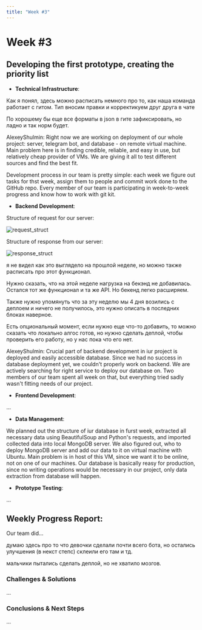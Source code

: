 ```yaml
---
title: "Week #3"
---
```


# **Week #3**

## **Developing the first prototype, creating the priority list**

- **Technical Infrastructure**:

Как я понял, здесь можно расписать немного про то, как наша команда работает с гитом.
Тип вносим правки и корректикуем друг друга в чате 

По хорошему бы еще все форматы в json в гите зафиксировать, но ладно и так норм будет.

AlexeyShulmin:
Right now we are working on deployment of our whole project: server, telegram bot, and database - on remote virtual machine. Main problem here is in finding credible, reliable, and easy in use, but relatively cheap provider of VMs. We are giving it all to test different sources and find the best fit.

Development process in our team is pretty simple: each week we figure out tasks for thst week, assign them to people and commit work done to the GitHub repo. Every member of our team is participating in week-to-week progress and know how to work with git kit.
- **Backend Development**:

Structure of request for our server:

![request_struct](/2024/FindRecipe/API_req.jpg)

Structure of response from our server:

![response_struct](/2024/FindRecipe/API_res.jpg)

я не видел как это выглядело на прошлой неделе, но можно также расписать про этот функционал.

Нужно сказать, что на этой неделе нагрузка на бекэнд не добавилась. Остался тот же функционал и та же API. Но бекенд легко расширяем.

Также нужно упомянуть что за эту неделю мы 4 дня возились с деплоем и ничего не получилось, это нужно описать в последних блоках наверное.

Есть опциональный момент, если нужно еще что-то добавить, то можно сказать что локально алгос готов, но нужно сделать деплой, чтобы проверить его работу, 
но у нас пока что его нет.

AlexeyShulmin:
Crucial part of backend development in iur project is deployed and easily accessible database. Since we had no success in database deployment yet, we couldn't properly work on backend. We are actively searching for right service to deploy our database on. Two members of our team spent all week on that, but everything tried sadly wasn't fitting needs of our project.

- **Frontend Development**:

...

- **Data Management**:

We planned out the structure of iur database in furst week, extracted all necessary data using BeautifulSoup and Python's requests, and imported collected data into local MongoDB server. We also figured out, who to deploy MongoDB server and add our data to it on virtual machine with Ubuntu. Main problem is in host of this VM, since we want it to be online, not on one of our machines. Our database is basically reasy for production, since no writing operations would be necessary in our project, only data extraction from database will happen.

- **Prototype Testing**:

...

## **Weekly Progress Report**:

Our team did...

думаю здесь про то что девочки сделали почти всего бота, но остались улучшения (в некст степс) склеили его там и тд.

мальчики пытались сделать деплой, но не хватило мозгов. 

### **Challenges & Solutions**

...

### **Conclusions & Next Steps**

...
